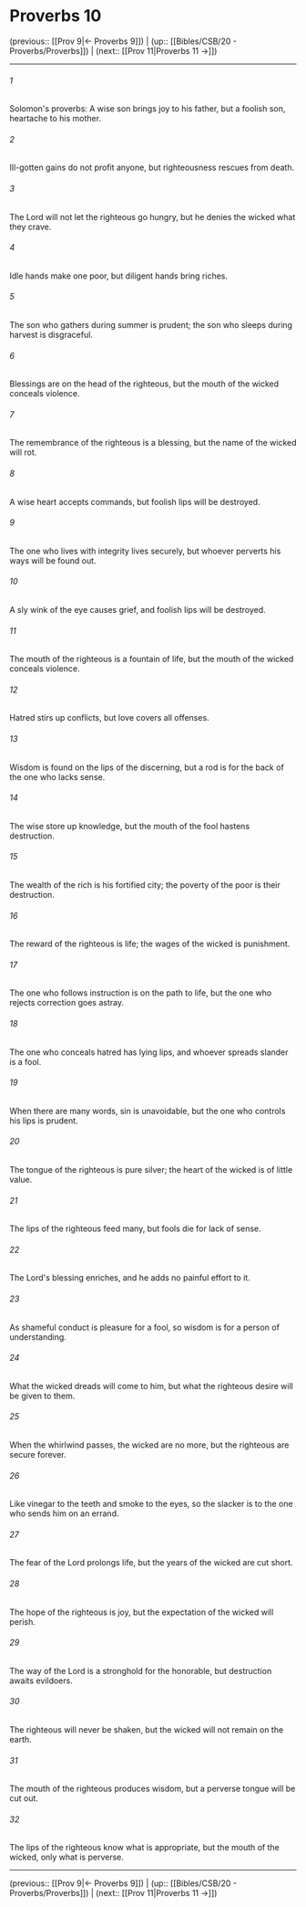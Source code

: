 # Proverbs 10

(previous:: [[Prov 9|← Proverbs 9]]) | (up:: [[Bibles/CSB/20 - Proverbs/Proverbs]]) | (next:: [[Prov 11|Proverbs 11 →]])

***


###### 1 
Solomon's proverbs: A wise son brings joy to his father, but a foolish son, heartache to his mother. 

###### 2 
Ill-gotten gains do not profit anyone, but righteousness rescues from death. 

###### 3 
The Lord will not let the righteous go hungry, but he denies the wicked what they crave. 

###### 4 
Idle hands make one poor, but diligent hands bring riches. 

###### 5 
The son who gathers during summer is prudent; the son who sleeps during harvest is disgraceful. 

###### 6 
Blessings are on the head of the righteous, but the mouth of the wicked conceals violence. 

###### 7 
The remembrance of the righteous is a blessing, but the name of the wicked will rot. 

###### 8 
A wise heart accepts commands, but foolish lips will be destroyed. 

###### 9 
The one who lives with integrity lives securely, but whoever perverts his ways will be found out. 

###### 10 
A sly wink of the eye causes grief, and foolish lips will be destroyed. 

###### 11 
The mouth of the righteous is a fountain of life, but the mouth of the wicked conceals violence. 

###### 12 
Hatred stirs up conflicts, but love covers all offenses. 

###### 13 
Wisdom is found on the lips of the discerning, but a rod is for the back of the one who lacks sense. 

###### 14 
The wise store up knowledge, but the mouth of the fool hastens destruction. 

###### 15 
The wealth of the rich is his fortified city; the poverty of the poor is their destruction. 

###### 16 
The reward of the righteous is life; the wages of the wicked is punishment. 

###### 17 
The one who follows instruction is on the path to life, but the one who rejects correction goes astray. 

###### 18 
The one who conceals hatred has lying lips, and whoever spreads slander is a fool. 

###### 19 
When there are many words, sin is unavoidable, but the one who controls his lips is prudent. 

###### 20 
The tongue of the righteous is pure silver; the heart of the wicked is of little value. 

###### 21 
The lips of the righteous feed many, but fools die for lack of sense. 

###### 22 
The Lord's blessing enriches, and he adds no painful effort to it. 

###### 23 
As shameful conduct is pleasure for a fool, so wisdom is for a person of understanding. 

###### 24 
What the wicked dreads will come to him, but what the righteous desire will be given to them. 

###### 25 
When the whirlwind passes, the wicked are no more, but the righteous are secure forever. 

###### 26 
Like vinegar to the teeth and smoke to the eyes, so the slacker is to the one who sends him on an errand. 

###### 27 
The fear of the Lord prolongs life, but the years of the wicked are cut short. 

###### 28 
The hope of the righteous is joy, but the expectation of the wicked will perish. 

###### 29 
The way of the Lord is a stronghold for the honorable, but destruction awaits evildoers. 

###### 30 
The righteous will never be shaken, but the wicked will not remain on the earth. 

###### 31 
The mouth of the righteous produces wisdom, but a perverse tongue will be cut out. 

###### 32 
The lips of the righteous know what is appropriate, but the mouth of the wicked, only what is perverse.

***

(previous:: [[Prov 9|← Proverbs 9]]) | (up:: [[Bibles/CSB/20 - Proverbs/Proverbs]]) | (next:: [[Prov 11|Proverbs 11 →]])
